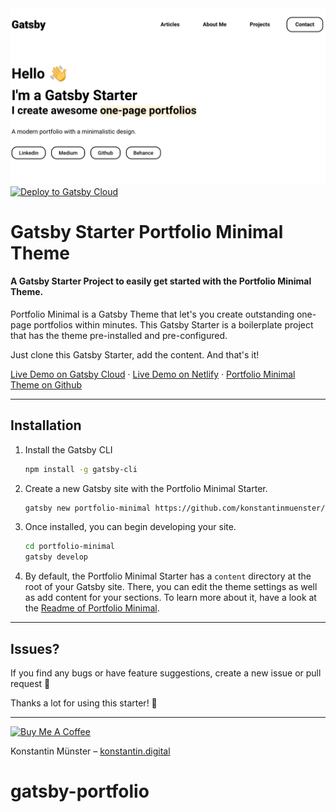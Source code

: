 <img src="screenshot.png" alt="Gatsby Theme Portfolio Minimal Screenshot" width="700" />

<a href="https://www.gatsbyjs.com/dashboard/deploynow?url=https://github.com/konstantinmuenster/gatsby-starter-portfolio-minimal-theme" target="_blank">
<img src="https://www.gatsbyjs.com/deploynow.svg" alt="Deploy to Gatsby Cloud" />
</a>

# Gatsby Starter Portfolio Minimal Theme

#### A Gatsby Starter Project to easily get started with the Portfolio Minimal Theme.

Portfolio Minimal is a Gatsby Theme that let's you create outstanding one-page portfolios within minutes. This Gatsby Starter is a boilerplate project that has the theme pre-installed and pre-configured.

Just clone this Gatsby Starter, add the content. And that's it!

[Live Demo on Gatsby Cloud](https://gatsbystarterportfoliominimalt.gatsbyjs.io/) · [Live Demo on Netlify](https://gatsby-starter-portfolio-minimal-theme.netlify.app/) · [Portfolio Minimal Theme on Github](https://github.com/konstantinmuenster/gatsby-theme-portfolio-minimal)

---

## Installation

1. Install the Gatsby CLI

   ```sh
   npm install -g gatsby-cli
   ```

2. Create a new Gatsby site with the Portfolio Minimal Starter.

   ```sh
   gatsby new portfolio-minimal https://github.com/konstantinmuenster/gatsby-starter-portfolio-minimal-theme
   ```

3. Once installed, you can begin developing your site.

   ```sh
   cd portfolio-minimal
   gatsby develop
   ```

4. By default, the Portfolio Minimal Starter has a `content` directory at the root of your Gatsby site. There, you can edit the theme settings as well as add content for your sections. To learn more about it, have a look at the [Readme of Portfolio Minimal](https://github.com/konstantinmuenster/gatsby-theme-portfolio-minimal/tree/main/gatsby-theme-portfolio-minimal#readme).

---

## Issues?

If you find any bugs or have feature suggestions, create a new issue or pull request 🙏

Thanks a lot for using this starter! 💪

---

<a href="https://www.buymeacoffee.com/kmuenster" target="_blank"><img src="https://cdn.buymeacoffee.com/buttons/default-orange.png" alt="Buy Me A Coffee" height="41" width="174"></a>

Konstantin Münster – [konstantin.digital](https://konstantin.digital)
# gatsby-portfolio
